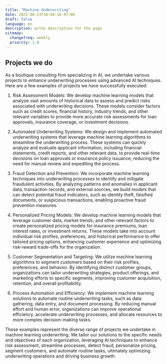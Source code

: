 ```yaml
---
title: "Machine Underwriting"
date: 2023-06-23T10:04:18-07:00
draft: false
language: en
description: write description for the page
sitemap:
  changefreq: weekly
  priority: 1.0
---
```


## Projects we do ##

As a boutique consulting firm specializing in AI, we undertake various projects to enhance underwriting processes using advanced AI techniques. Here are a few examples of projects we have successfully executed:

1. Risk Assessment Models: We develop machine learning models that analyze vast amounts of historical data to assess and predict risks associated with underwriting decisions. These models consider factors such as credit scores, financial history, industry trends, and other relevant variables to provide more accurate risk assessments for loan approvals, insurance coverage, or investment decisions.

2. Automated Underwriting Systems: We design and implement automated underwriting systems that leverage machine learning algorithms to streamline the underwriting process. These systems can quickly analyze and evaluate applicant information, including financial statements, credit reports, and other relevant data, to provide real-time decisions on loan approvals or insurance policy issuance, reducing the need for manual review and expediting the process.

3. Fraud Detection and Prevention: We incorporate machine learning techniques into underwriting processes to identify and mitigate fraudulent activities. By analyzing patterns and anomalies in applicant data, transaction records, and external sources, we build models that can detect potential fraud indicators, such as identity theft, falsified documents, or suspicious transactions, enabling proactive fraud prevention measures.

4. Personalized Pricing Models: We develop machine learning models that leverage customer data, market trends, and other relevant factors to create personalized pricing models for insurance premiums, loan interest rates, or investment returns. These models take into account individual risk profiles, preferences, and historical performance to offer tailored pricing options, enhancing customer experience and optimizing risk-reward trade-offs for the organization.

5. Customer Segmentation and Targeting: We utilize machine learning algorithms to segment customers based on their risk profiles, preferences, and behavior. By identifying distinct customer groups, organizations can tailor underwriting strategies, product offerings, and marketing efforts to specific segments, improving customer acquisition, retention, and overall profitability.

6. Process Automation and Efficiency: We implement machine learning solutions to automate routine underwriting tasks, such as data gathering, data entry, and document processing. By reducing manual effort and human error, organizations can improve operational efficiency, accelerate underwriting processes, and allocate resources to more complex decision-making tasks.

These examples represent the diverse range of projects we undertake in machine learning underwriting. We tailor our solutions to the specific needs and objectives of each organization, leveraging AI techniques to enhance risk assessment, streamline processes, detect fraud, personalize pricing, segment customers, and automate routine tasks, ultimately optimizing underwriting operations and driving business growth.